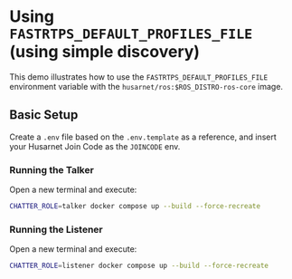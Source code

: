 # Using `FASTRTPS_DEFAULT_PROFILES_FILE` (using simple discovery)

This demo illustrates how to use the `FASTRTPS_DEFAULT_PROFILES_FILE` environment variable with the `husarnet/ros:$ROS_DISTRO-ros-core` image.

## Basic Setup

Create a `.env` file based on the `.env.template` as a reference, and insert your Husarnet Join Code as the `JOINCODE` env.

### Running the Talker

Open a new terminal and execute:

```bash
CHATTER_ROLE=talker docker compose up --build --force-recreate
```

### Running the Listener

Open a new terminal and execute:

```bash
CHATTER_ROLE=listener docker compose up --build --force-recreate
```
